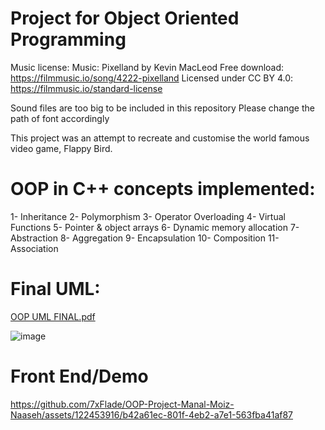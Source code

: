 # Project for Object Oriented Programming 
Music license:
Music: Pixelland by Kevin MacLeod
Free download: https://filmmusic.io/song/4222-pixelland
Licensed under CC BY 4.0: https://filmmusic.io/standard-license

Sound files are too big to be included in this repository
Please change the path of font accordingly

This project was an attempt to recreate and customise the world famous video game, Flappy Bird. 

# OOP in C++ concepts implemented:

1- Inheritance
2- Polymorphism
3- Operator Overloading
4- Virtual Functions
5- Pointer & object arrays
6- Dynamic memory allocation
7- Abstraction
8- Aggregation
9- Encapsulation
10- Composition
11- Association

# Final UML:
[OOP UML FINAL.pdf](https://github.com/7xFlade/OOP-Project-Manal-Moiz-Naaseh/files/13716704/OOP.UML.FINAL.pdf)

![image](https://github.com/7xFlade/OOP-Project-Manal-Moiz-Naaseh/assets/122453916/098bba86-de08-42a9-ab71-ddbbea50db3e)

# Front End/Demo

https://github.com/7xFlade/OOP-Project-Manal-Moiz-Naaseh/assets/122453916/b42a61ec-801f-4eb2-a7e1-563fba41af87
